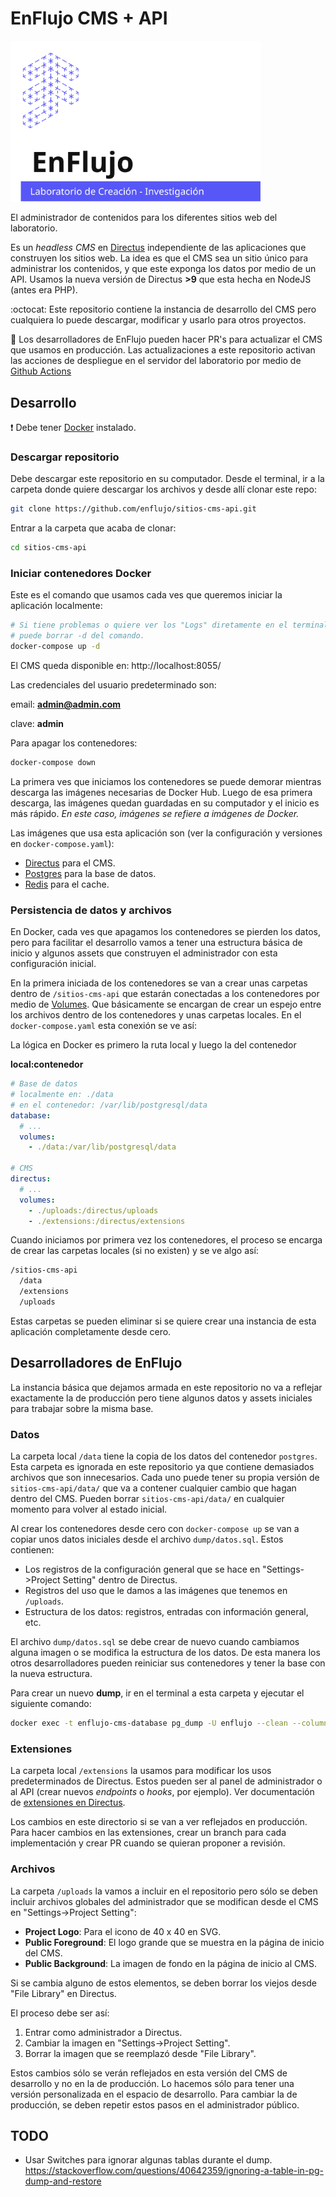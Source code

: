 # EnFlujo CMS + API

<img src="./docs/EnFlujo-Logo.svg" alt="EnFlujo Laboratorio" width="400">

El administrador de contenidos para los diferentes sitios web del laboratorio.

Es un *headless CMS* en [Directus](https://directus.io/) independiente de las aplicaciones que construyen los sitios web. La idea es que el CMS sea un sitio único para administrar los contenidos, y que este exponga los datos por medio de un API. Usamos la nueva versión de Directus **>9** que esta hecha en NodeJS (antes era PHP).

:octocat: Este repositorio contiene la instancia de desarrollo del CMS pero cualquiera lo puede descargar, modificar y usarlo para otros proyectos.

:construction: Los desarrolladores de EnFlujo pueden hacer PR's para actualizar el CMS que usamos en producción. Las actualizaciones a este repositorio activan las acciones de despliegue en el servidor del laboratorio por medio de [Github Actions](https://docs.github.com/en/actions)

## Desarrollo

:heavy_exclamation_mark: Debe tener [Docker](https://docs.docker.com/get-docker/) instalado.

### Descargar repositorio

Debe descargar este repositorio en su computador. Desde el terminal, ir a la carpeta donde quiere descargar los archivos y desde allí clonar este repo:

```sh
git clone https://github.com/enflujo/sitios-cms-api.git
```

Entrar a la carpeta que acaba de clonar:

```sh
cd sitios-cms-api
```

### Iniciar contenedores Docker

Este es el comando que usamos cada ves que queremos iniciar la aplicación localmente:

```sh
# Si tiene problemas o quiere ver los "Logs" diretamente en el terminal,
# puede borrar -d del comando.
docker-compose up -d
```

El CMS queda disponible en: http://localhost:8055/

Las credenciales del usuario predeterminado son:

email: **admin@admin.com**

clave: **admin**

Para apagar los contenedores:

```sh
docker-compose down
```

La primera ves que iniciamos los contenedores se puede demorar mientras descarga las imágenes necesarias de Docker Hub. Luego de esa primera descarga, las imágenes quedan guardadas en su computador y el inicio es más rápido. *En este caso, imágenes se refiere a imágenes de Docker.*

Las imágenes que usa esta aplicación son (ver la configuración y versiones en `docker-compose.yaml`):

- [Directus](https://hub.docker.com/r/directus/directus) para el CMS.
- [Postgres](https://hub.docker.com/_/postgres) para la base de datos.
- [Redis](https://hub.docker.com/_/redis) para el cache.

### Persistencia de datos y archivos

En Docker, cada ves que apagamos los contenedores se pierden los datos, pero para facilitar el desarrollo vamos a tener una estructura básica de inicio y algunos assets que construyen el administrador con esta configuración inicial.

En la primera iniciada de los contenedores se van a crear unas carpetas dentro de `/sitios-cms-api` que estarán conectadas a los contenedores por medio de [Volumes](https://docs.docker.com/storage/volumes/). Que básicamente se encargan de crear un espejo entre los archivos dentro de los contenedores y unas carpetas locales. En el `docker-compose.yaml` esta conexión se ve así:

La lógica en Docker es primero la ruta local y luego la del contenedor

**local:contenedor**

```yaml
# Base de datos
# localmente en: ./data
# en el contenedor: /var/lib/postgresql/data
database:
  # ...
  volumes:
    - ./data:/var/lib/postgresql/data

# CMS
directus:
  # ...
  volumes:
    - ./uploads:/directus/uploads
    - ./extensions:/directus/extensions
```

Cuando iniciamos por primera vez los contenedores, el proceso se encarga de crear las carpetas locales (si no existen) y se ve algo así:

```md
/sitios-cms-api
  /data
  /extensions
  /uploads
```

Estas carpetas se pueden eliminar si se quiere crear una instancia de esta aplicación completamente desde cero.

## Desarrolladores de EnFlujo

La instancia básica que dejamos armada en este repositorio no va a reflejar exactamente la de producción pero tiene algunos datos y assets iniciales para trabajar sobre la misma base.

### Datos

La carpeta local `/data` tiene la copia de los datos del contenedor `postgres`. Esta carpeta es ignorada en este repositorio ya que contiene demasiados archivos que son innecesarios. Cada uno puede tener su propia versión de `sitios-cms-api/data/` que va a contener cualquier cambio que hagan dentro del CMS. Pueden borrar `sitios-cms-api/data/` en cualquier momento para volver al estado inicial.

Al crear los contenedores desde cero con `docker-compose up` se van a copiar unos datos iniciales desde el archivo `dump/datos.sql`. Estos contienen:

- Los registros de la configuración general que se hace en "Settings->Project Setting" dentro de Directus.
- Registros del uso que le damos a las imágenes que tenemos en `/uploads`.
- Estructura de los datos: registros, entradas con información general, etc.

El archivo `dump/datos.sql` se debe crear de nuevo cuando cambiamos alguna imagen o se modifica la estructura de los datos. De esta manera los otros desarrolladores pueden reiniciar sus contenedores y tener la base con la nueva estructura.

Para crear un nuevo **dump**, ir en el terminal a esta carpeta y ejecutar el siguiente comando:

```sh
docker exec -t enflujo-cms-database pg_dump -U enflujo --clean --column-inserts --if-exists --on-conflict-do-nothing > ./dump/datos.sql
```

### Extensiones

La carpeta local `/extensions` la usamos para modificar los usos predeterminados de Directus. Estos pueden ser al panel de administrador o al API (crear nuevos *endpoints* o *hooks*, por ejemplo). Ver documentación de [extensiones en Directus](https://docs.directus.io/concepts/extensions/). 

Los cambios en este directorio si se van a ver reflejados en producción. Para hacer cambios en las extensiones, crear un branch para cada implementación y crear PR cuando se quieran proponer a revisión.

### Archivos

La carpeta `/uploads` la vamos a incluir en el repositorio pero sólo se deben incluir archivos globales del administrador que se modifican desde el CMS en "Settings->Project Setting":

- **Project Logo**: Para el icono de 40 x 40 en SVG.
- **Public Foreground**: El logo grande que se muestra en la página de inicio del CMS.
- **Public Background**: La imagen de fondo en la página de inicio al CMS.

Si se cambia alguno de estos elementos, se deben borrar los viejos desde "File Library" en Directus.

El proceso debe ser así: 

1. Entrar como administrador a Directus.
2. Cambiar la imagen en "Settings->Project Setting".
3. Borrar la imagen que se reemplazó desde "File Library".

Estos cambios sólo se verán reflejados en esta versión del CMS de desarrollo y no en la de producción. Lo hacemos sólo para tener una versión personalizada en el espacio de desarrollo. Para cambiar la de producción, se deben repetir estos pasos en el administrador público.

## TODO

- Usar Switches para ignorar algunas tablas durante el dump. https://stackoverflow.com/questions/40642359/ignoring-a-table-in-pg-dump-and-restore